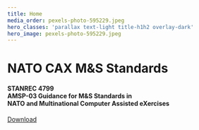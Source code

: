 ```yaml
---
title: Home
media_order: pexels-photo-595229.jpeg
hero_classes: 'parallax text-light title-h1h2 overlay-dark'
hero_image: pexels-photo-595229.jpeg
---
```


# NATO **CAX M&S Standards**
#### STANREC 4799 </br> AMSP-03 Guidance for M&S Standards in </br>NATO and Multinational Computer Assisted eXercises

[Download](https://nso.nato.int/nso/nsdd/APdetails.html?APNo=2267&LA=EN&classes=btn,btn-primary,btn-lg,btn-primary-outline)
